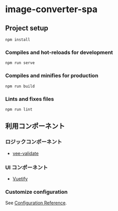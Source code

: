 # image-converter-spa

## Project setup

```
npm install
```

### Compiles and hot-reloads for development

```
npm run serve
```

### Compiles and minifies for production

```
npm run build
```

### Lints and fixes files

```
npm run lint
```

## 利用コンポーネント

### ロジックコンポーネント

- [vee-validate](https://logaretm.github.io/vee-validate/)

### UI コンポーネント

- [Vuetify](https://vuetifyjs.com/ja/)

### Customize configuration

See [Configuration Reference](https://cli.vuejs.org/config/).
